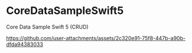 # CoreDataSampleSwift5

Core Data Sample Swift 5 (CRUD) 

https://github.com/user-attachments/assets/2c320e91-75f8-447b-a90b-dfda94383033
